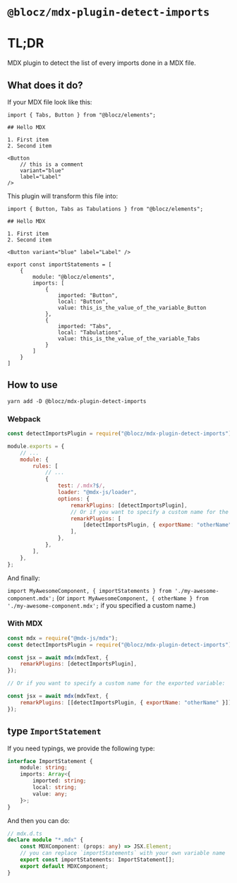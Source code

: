 # `@blocz/mdx-plugin-detect-imports`

# TL;DR

MDX plugin to detect the list of every imports done in a MDX file.

## What does it do?

If your MDX file look like this:

```mdx
import { Tabs, Button } from "@blocz/elements";

## Hello MDX

1. First item
2. Second item

<Button
    // this is a comment
    variant="blue"
    label="Label"
/>
```

This plugin will transform this file into:

```mdx
import { Button, Tabs as Tabulations } from "@blocz/elements";

## Hello MDX

1. First item
2. Second item

<Button variant="blue" label="Label" />

export const importStatements = [
    {
        module: "@blocz/elements",
        imports: [
            {
                imported: "Button",
                local: "Button",
                value: this_is_the_value_of_the_variable_Button
            },
            {
                imported: "Tabs",
                local: "Tabulations",
                value: this_is_the_value_of_the_variable_Tabs
            }
        ]
    }
]
```

## How to use

`yarn add -D @blocz/mdx-plugin-detect-imports`

### Webpack

```js
const detectImportsPlugin = require("@blocz/mdx-plugin-detect-imports");

module.exports = {
    // ...
    module: {
        rules: [
            // ...
            {
                test: /.mdx?$/,
                loader: "@mdx-js/loader",
                options: {
                    remarkPlugins: [detectImportsPlugin],
                    // Or if you want to specify a custom name for the exported variable:
                    remarkPlugins: [
                        [detectImportsPlugin, { exportName: "otherName" }],
                    ],
                },
            },
        ],
    },
};
```

And finally:

`import MyAwesomeComponent, { importStatements } from './my-awesome-component.mdx';`
(or `import MyAwesomeComponent, { otherName } from './my-awesome-component.mdx';` if you specified a custom name.)

### With MDX

```js
const mdx = require("@mdx-js/mdx");
const detectImportsPlugin = require("@blocz/mdx-plugin-detect-imports");

const jsx = await mdx(mdxText, {
    remarkPlugins: [detectImportsPlugin],
});

// Or if you want to specify a custom name for the exported variable:

const jsx = await mdx(mdxText, {
    remarkPlugins: [[detectImportsPlugin, { exportName: "otherName" }]],
});
```

## type `ImportStatement`

If you need typings, we provide the following type:

```typescript
interface ImportStatement {
    module: string;
    imports: Array<{
        imported: string;
        local: string;
        value: any;
    }>;
}
```

And then you can do:

```typescript
// mdx.d.ts
declare module "*.mdx" {
    const MDXComponent: (props: any) => JSX.Element;
    // you can replace `importStatements` with your own variable name
    export const importStatements: ImportStatement[];
    export default MDXComponent;
}
```
